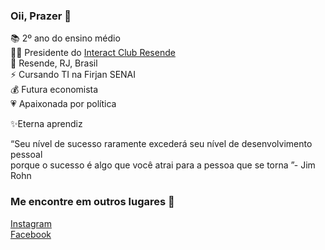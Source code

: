 ### Oii, Prazer 👋

📚 2º ano do ensino médio   
🤝🏽 Presidente do [Interact Club Resende](https://www.instagram.com/interact.resende/)  
📍  Resende, RJ, Brasil    
⚡ Cursando TI na Firjan SENAI   
💰 Futura economista  
💗 Apaixonada por política  

✨Eterna aprendiz  

“Seu nível de sucesso raramente excederá seu nível de desenvolvimento pessoal  
porque o sucesso é algo que você atrai para a pessoa que se torna ”- Jim Rohn

### Me encontre em outros lugares 🔎   

[Instagram](https://www.instagram.com/anandamaced0/)  
[Facebook](https://www.facebook.com/ananda.macedo.0407)  
